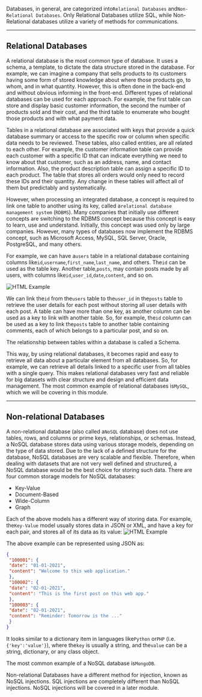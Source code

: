 ﻿---
sticker: lucide//database
---
Databases, in general, are categorized into`Relational Databases` and`Non-Relational Databases`. Only Relational Databases utilize SQL, while Non-Relational databases utilize a variety of methods for communications.

---

## Relational Databases

A relational database is the most common type of database. It uses a schema, a template, to dictate the data structure stored in the database. For example, we can imagine a company that sells products to its customers having some form of stored knowledge about where those products go, to whom, and in what quantity. However, this is often done in the back-end and without obvious informing in the front-end. Different types of relational databases can be used for each approach. For example, the first table can store and display basic customer information, the second the number of products sold and their cost, and the third table to enumerate who bought those products and with what payment data.

Tables in a relational database are associated with keys that provide a quick database summary or access to the specific row or column when specific data needs to be reviewed. These tables, also called entities, are all related to each other. For example, the customer information table can provide each customer with a specific ID that can indicate everything we need to know about that customer, such as an address, name, and contact information. Also, the product description table can assign a specific ID to each product. The table that stores all orders would only need to record these IDs and their quantity. Any change in these tables will affect all of them but predictably and systematically.

However, when processing an integrated database, a concept is required to link one table to another using its key, called a`relational database management system` (`RDBMS`). Many companies that initially use different concepts are switching to the RDBMS concept because this concept is easy to learn, use and understand. Initially, this concept was used only by large companies. However, many types of databases now implement the RDBMS concept, such as Microsoft Access, MySQL, SQL Server, Oracle, PostgreSQL, and many others.

For example, we can have a`users` table in a relational database containing columns like`id`,`username`,`first_name`,`last_name`, and others. The`id` can be used as the table key. Another table,`posts`, may contain posts made by all users, with columns like`id`,`user_id`,`date`,`content`, and so on.

![HTML Example](https://academy.hackthebox.com/storage/modules/75/web_apps_relational_db.jpg)

We can link the`id` from the`users` table to the`user_id` in the`posts` table to retrieve the user details for each post without storing all user details with each post. A table can have more than one key, as another column can be used as a key to link with another table. So, for example, the`id` column can be used as a key to link the`posts` table to another table containing comments, each of which belongs to a particular post, and so on.

The relationship between tables within a database is called a Schema.

This way, by using relational databases, it becomes rapid and easy to retrieve all data about a particular element from all databases. So, for example, we can retrieve all details linked to a specific user from all tables with a single query. This makes relational databases very fast and reliable for big datasets with clear structure and design and efficient data management. The most common example of relational databases is`MySQL`, which we will be covering in this module.

---

## Non-relational Databases

A non-relational database (also called a`NoSQL` database) does not use tables, rows, and columns or prime keys, relationships, or schemas. Instead, a NoSQL database stores data using various storage models, depending on the type of data stored. Due to the lack of a defined structure for the database, NoSQL databases are very scalable and flexible. Therefore, when dealing with datasets that are not very well defined and structured, a NoSQL database would be the best choice for storing such data. There are four common storage models for NoSQL databases:

- Key-Value
- Document-Based
- Wide-Column
- Graph

Each of the above models has a different way of storing data. For example, the`Key-Value` model usually stores data in JSON or XML, and have a key for each pair, and stores all of its data as its value: ![HTML Example](https://academy.hackthebox.com/storage/modules/75/web_apps_non-relational_db.jpg)

The above example can be represented using JSON as:


```json
{
 "100001": {
 "date": "01-01-2021",
 "content": "Welcome to this web application."
 },
 "100002": {
 "date": "02-01-2021",
 "content": "This is the first post on this web app."
 },
 "100003": {
 "date": "02-01-2021",
 "content": "Reminder: Tomorrow is the ..."
 }
}
```

It looks similar to a dictionary item in languages like`Python` or`PHP` (i.e.`{'key':'value'}`), where the`key` is usually a string, and the`value` can be a string, dictionary, or any class object.

The most common example of a NoSQL database is`MongoDB`.

Non-relational Databases have a different method for injection, known as NoSQL injections. SQL injections are completely different than NoSQL injections. NoSQL injections will be covered in a later module.


